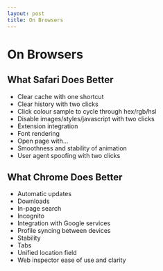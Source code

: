 ```yaml
---
layout: post
title: On Browsers
---
```


# On Browsers

## What Safari Does Better

- Clear cache with one shortcut
- Clear history with two clicks
- Click colour sample to cycle through hex/rgb/hsl
- Disable images/styles/javascript with two clicks
- Extension integration
- Font rendering
- Open page with...
- Smoothness and stability of animation
- User agent spoofing with two clicks

## What Chrome Does Better

- Automatic updates
- Downloads
- In-page search
- Incognito
- Integration with Google services
- Profile syncing between devices
- Stability
- Tabs
- Unified location field
- Web inspector ease of use and clarity

